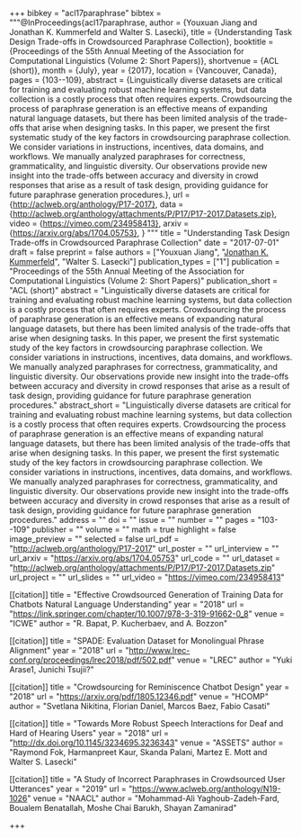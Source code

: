 +++
bibkey = "acl17paraphrase"
bibtex = """@InProceedings{acl17paraphrase,
  author    = {Youxuan Jiang and Jonathan K. Kummerfeld and Walter S. Lasecki},
  title     = {Understanding Task Design Trade-offs in Crowdsourced Paraphrase Collection},
  booktitle = {Proceedings of the 55th Annual Meeting of the Association for Computational Linguistics (Volume 2: Short Papers)},
  shortvenue = {ACL (short)},
  month     = {July},
  year      = {2017},
  location  = {Vancouver, Canada},
  pages     = {103--109},
  abstract  = {Linguistically diverse datasets are critical for training and evaluating robust machine learning systems, but data collection is a costly process that often requires experts. Crowdsourcing the process of paraphrase generation is an effective means of expanding natural language datasets, but there has been limited analysis of the trade-offs that arise when designing tasks. In this paper, we present the first systematic study of the key factors in crowdsourcing paraphrase collection. We consider variations in instructions, incentives, data domains, and workflows. We manually analyzed paraphrases for correctness, grammaticality, and linguistic diversity. Our observations provide new insight into the trade-offs between accuracy and diversity in crowd responses that arise as a result of task design, providing guidance for future paraphrase generation procedures.},
  url       = {http://aclweb.org/anthology/P17-2017},
  data      = {http://aclweb.org/anthology/attachments/P/P17/P17-2017.Datasets.zip},
  video     = {https://vimeo.com/234958413},
  arxiv     = {https://arxiv.org/abs/1704.05753},
}
"""
title = "Understanding Task Design Trade-offs in Crowdsourced Paraphrase Collection"
date = "2017-07-01"
draft = false
preprint = false
authors = ["Youxuan Jiang", "<span style='text-decoration:underline;'>Jonathan K. Kummerfeld</span>", "Walter S. Lasecki"]
publication_types = ["1"]
publication = "Proceedings of the 55th Annual Meeting of the Association for Computational Linguistics (Volume 2: Short Papers)"
publication_short = "ACL (short)"
abstract = "Linguistically diverse datasets are critical for training and evaluating robust machine learning systems, but data collection is a costly process that often requires experts. Crowdsourcing the process of paraphrase generation is an effective means of expanding natural language datasets, but there has been limited analysis of the trade-offs that arise when designing tasks. In this paper, we present the first systematic study of the key factors in crowdsourcing paraphrase collection. We consider variations in instructions, incentives, data domains, and workflows. We manually analyzed paraphrases for correctness, grammaticality, and linguistic diversity. Our observations provide new insight into the trade-offs between accuracy and diversity in crowd responses that arise as a result of task design, providing guidance for future paraphrase generation procedures."
abstract_short = "Linguistically diverse datasets are critical for training and evaluating robust machine learning systems, but data collection is a costly process that often requires experts. Crowdsourcing the process of paraphrase generation is an effective means of expanding natural language datasets, but there has been limited analysis of the trade-offs that arise when designing tasks. In this paper, we present the first systematic study of the key factors in crowdsourcing paraphrase collection. We consider variations in instructions, incentives, data domains, and workflows. We manually analyzed paraphrases for correctness, grammaticality, and linguistic diversity. Our observations provide new insight into the trade-offs between accuracy and diversity in crowd responses that arise as a result of task design, providing guidance for future paraphrase generation procedures."
address = ""
doi = ""
issue = ""
number = ""
pages = "103--109"
publisher = ""
volume = ""
math = true
highlight = false
image_preview = ""
selected = false
url_pdf = "http://aclweb.org/anthology/P17-2017"
url_poster = ""
url_interview = ""
url_arxiv = "https://arxiv.org/abs/1704.05753"
url_code = ""
url_dataset = "http://aclweb.org/anthology/attachments/P/P17/P17-2017.Datasets.zip"
url_project = ""
url_slides = ""
url_video = "https://vimeo.com/234958413"

[[citation]]
title = "Effective Crowdsourced Generation of Training Data for Chatbots Natural Language Understanding"
year = "2018"
url = "https://link.springer.com/chapter/10.1007/978-3-319-91662-0_8"
venue = "ICWE"
author = "R. Bapat, P. Kucherbaev, and A. Bozzon"

[[citation]]
title = "SPADE: Evaluation Dataset for Monolingual Phrase Alignment"
year = "2018"
url = "http://www.lrec-conf.org/proceedings/lrec2018/pdf/502.pdf"
venue = "LREC"
author = "Yuki Arase1, Junichi Tsujii?"

[[citation]]
title = "Crowdsourcing for Reminiscence Chatbot Design"
year = "2018"
url = "https://arxiv.org/pdf/1805.12346.pdf"
venue = "HCOMP"
author = "Svetlana Nikitina, Florian Daniel, Marcos Baez, Fabio Casati"

[[citation]]
title = "Towards More Robust Speech Interactions for Deaf and Hard of Hearing Users"
year = "2018"
url = "http://dx.doi.org/10.1145/3234695.3236343"
venue = "ASSETS"
author = "Raymond Fok, Harmanpreet Kaur, Skanda Palani, Martez E. Mott and Walter S. Lasecki"

[[citation]]
title = "A Study of Incorrect Paraphrases in Crowdsourced User Utterances"
year = "2019"
url = "https://www.aclweb.org/anthology/N19-1026"
venue = "NAACL"
author = "Mohammad-Ali Yaghoub-Zadeh-Fard, Boualem Benatallah, Moshe Chai Barukh, Shayan Zamanirad"


+++